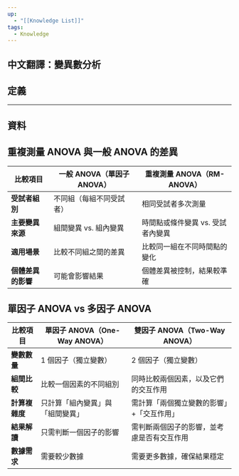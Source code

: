 ```yaml
---
up:
  - "[[Knowledge List]]"
tags:
  - Knowledge
---
```

## 中文翻譯：變異數分析
## 定義


---
## 資料

## **重複測量 ANOVA 與一般 ANOVA 的差異**
| **比較項目**    | **一般 ANOVA（單因子 ANOVA）** | **重複測量 ANOVA（RM-ANOVA）** |
| ----------- | ----------------------- | ------------------------ |
| **受試者組別**   | 不同組（每組不同受試者）            | 相同受試者多次測量                |
| **主要變異來源**  | 組間變異 vs. 組內變異           | 時間點或條件變異 vs. 受試者內變異      |
| **適用場景**    | 比較不同組之間的差異              | 比較同一組在不同時間點的變化           |
| **個體差異的影響** | 可能會影響結果                 | 個體差異被控制，結果較準確            |
## 單因子 ANOVA vs 多因子 ANOVA
| **比較項目**  | **單因子 ANOVA（One-Way ANOVA）** | **雙因子 ANOVA（Two-Way ANOVA）** |
| --------- | ---------------------------- | ---------------------------- |
| **變數數量**  | 1 個因子（獨立變數）                  | 2 個因子（獨立變數）                  |
| **組間比較**  | 比較一個因素的不同組別                  | 同時比較兩個因素，以及它們的交互作用           |
| **計算複雜度** | 只計算「組內變異」與「組間變異」             | 需計算「兩個獨立變數的影響」+「交互作用」        |
| **結果解讀**  | 只需判斷一個因子的影響                  | 需判斷兩個因子的影響，並考慮是否有交互作用        |
| **數據需求**  | 需要較少數據                       | 需要更多數據，確保結果穩定                |
